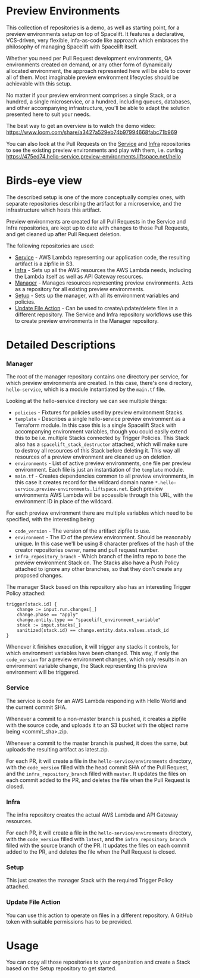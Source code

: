 # Preview Environments

This collection of repositories is a demo, as well as starting point, for a preview environments setup on top of Spacelift. It features a declarative, VCS-driven, very flexible, infa-as-code like approach which embraces the philosophy of managing Spacelift with Spacelift itself.

Whether you need per Pull Request development environments, QA environments created on demand, or any other form of dynamically allocated environment, the approach represented here will be able to cover all of them. Most imaginable preview environment lifecycles should be achievable with this setup.

No matter if your preview environment comprises a single Stack, or a hundred, a single microservice, or a hundred, including queues, databases, and other accompanying infrastructure, you'll be able to adapt the solution presented here to suit your needs.

The best way to get an overview is to watch the demo video: https://www.loom.com/share/a3427a529eb74b97994668fabc71b969

You can also look at the Pull Requests on the [Service](https://github.com/spacelift-io/demo-preview-environments-service/pulls) and [Infra](https://github.com/spacelift-io/demo-preview-environments-infra/pulls) repositories to see the existing preview environments and play with them, i.e. *curl*ing https://475ed74.hello-service.preview-environments.liftspace.net/hello

# Birds-eye view

The described setup is one of the more conceptually complex ones, with separate repositories describing the artifact for a microservice, and the infrastructure which hosts this artifact.

Preview environments are created for all Pull Requests in the Service and Infra repositories, are kept up to date with changes to those Pull Requests, and get cleaned up after Pull Request deletion.

The following repositories are used:
- [Service](https://github.com/spacelift-io/demo-preview-environments-service) - AWS Lambda representing our application code, the resulting artifact is a zipfile in S3.
- [Infra](https://github.com/spacelift-io/demo-preview-environments-infra) - Sets up all the AWS resources the AWS Lambda needs, including the Lambda itself as well as API Gateway resources.
- [Manager](https://github.com/spacelift-io/demo-preview-environments-manager) - Manages resources representing preview environments. Acts as a repository for all existing preview environments.
- [Setup](https://github.com/spacelift-io/demo-preview-environments-setup) - Sets up the manager, with all its environment variables and policies.
- [Update File Action](https://github.com/spacelift-io/update-file-action) - Can be used to create/update/delete files in a different repository. The Service and Infra repository workflows use this to create preview environments in the Manager repository.

# Detailed Descriptions

### Manager
The root of the manager repository contains one directory per service, for which preview environments are created. In this case, there's one directory, `hello-service`, which is a module instantiated by the `main.tf` file.

Looking at the hello-service directory we can see multiple things:
- `policies` - Fixtures for policies used by preview environment Stacks.
- `template` - Describes a single hello-service preview environment as a Terraform module. In this case this is a single Spacelift Stack with accompanying environment variables, though you could easily extend this to be i.e. multiple Stacks connected by Trigger Policies. This Stack also has a `spacelift_stack_destructor` attached, which will make sure to destroy all resources of this Stack before deleting it. This way all resources of a preview environment are cleaned up on deletion.
- `environments` - List of active preview environments, one file per preview environment. Each file is just an instantiation of the `template` module.
- `main.tf` - Creates dependencies common to all preview environments, in this case it creates record for the wildcard domain name `*.hello-service.preview-environments.liftspace.net`. Each preview environments AWS Lambda will be accessible through this URL, with the environment ID in place of the wildcard.

For each preview environment there are multiple variables which need to be specified, with the interesting being:
- `code_version` - The version of the artifact zipfile to use.
- `environment` - The ID of the preview environment. Should be reasonably unique. In this case we'll be using 8 character prefixes of the hash of the creator repositories owner, name and pull request number.
- `infra_repository_branch` - Which branch of the infra repo to base the preview environment Stack on. The Stacks also have a Push Policy attached to ignore any other branches, so that they don't create any proposed changes.

The manager Stack based on this repository also has an interesting Trigger Policy attached:
```rego
trigger[stack.id] {
    change := input.run.changes[_]
    change.phase == "apply"
    change.entity.type == "spacelift_environment_variable"
    stack := input.stacks[_]
    sanitized(stack.id) == change.entity.data.values.stack_id
}
```
Whenever it finishes execution, it will trigger any stacks it controls, for which environment variables have been changed. This way, if only the `code_version` for a preview environment changes, which only results in an environment variable change, the Stack representing this preview environment will be triggered.

### Service
The service is code for an AWS Lambda responding with Hello World and the current commit SHA.

Whenever a commit to a non-master branch is pushed, it creates a zipfile with the source code, and uploads it to an S3 bucket with the object name being <commit_sha>.zip.

Whenever a commit to the master branch is pushed, it does the same, but uploads the resulting artifact as latest.zip.

For each PR, it will create a file in the `hello-service/environments` directory, with the `code_version` filled with the head commit SHA of the Pull Request, and the `infra_repository_branch` filled with `master`. It updates the files on each commit added to the PR, and deletes the file when the Pull Request is closed.

### Infra
The infra repository creates the actual AWS Lambda and API Gateway resources.

For each PR, it will create a file in the `hello-service/environments` directory, with the `code_version` filled with `latest`, and the `infra_repository_branch` filled with the source branch of the PR. It updates the files on each commit added to the PR, and deletes the file when the Pull Request is closed.

### Setup
This just creates the manager Stack with the required Trigger Policy attached.

### Update File Action
You can use this action to operate on files in a different repository. A GitHub token with suitable permissions has to be provided.

# Usage
You can copy all those repositories to your organization and create a Stack based on the Setup repository to get started.

